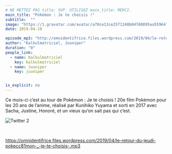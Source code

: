```yaml
---
# NE METTEZ PAS title: SVP. UTILISEZ main_title: MERCI.
main_title: "Pokémon : Je te choisis !"
subtitle:  ""
image: "https://1.gravatar.com/avatar/a70ce13ce2571248b04780895aa55964?s=96&d=identicon&r=G"
date: 2019-04-18

episode_mp3: "http://omnidentifrice.files.wordpress.com/2019/04/le-retour-du-jeudi-pokecc81mon-_-je-te-choisis-.mp3"
author: "Kalkulmatriciel, Juuniper"
duration: "0"
people_link: 
  - name: Kalkulmatriciel
    key: kalkulmatriciel
  - name: Juuniper
    key: juuniper


is_explicit: no
---
```


<PodcastHeader/>

<!-- ECRIRE LA DESCRIPTION DE L'EPISODE SOUS CETTE LIGNE -->
<p>Ce mois-ci c’est au tour de Pokémon : Je te choisis ! 20e film Pokémon pour les 20 ans de l’anime, réalisé par Kunihiko Yuyama et sorti en 2017 avec Sacha, Justine, Honoré, et un vieux qu’on sait pas qui c’est.</p>
<p><img src="https://retourdujeudi.files.wordpress.com/2019/04/twitter-2.jpg" alt="Twitter 2"></p>
<p>&nbsp;</p>
<p><a href="https://omnidentifrice.files.wordpress.com/2019/04/le-retour-du-jeudi-pokecc81mon-_-je-te-choisis-.mp3" rel="nofollow">https://omnidentifrice.files.wordpress.com/2019/04/le-retour-du-jeudi-pokecc81mon-_-je-te-choisis-.mp3</a></p>


